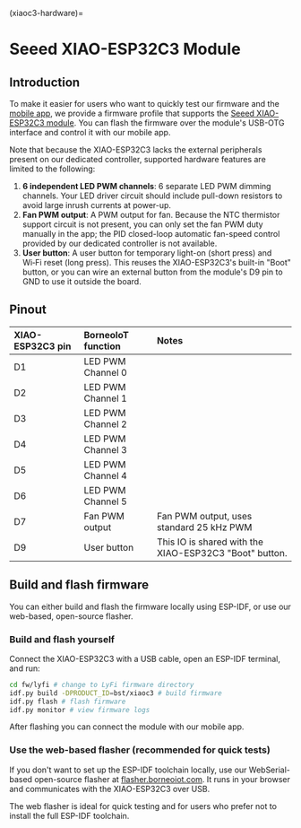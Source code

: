 (xiaoc3-hardware)=
# Seeed XIAO-ESP32C3 Module

## Introduction

To make it easier for users who want to quickly test our firmware and the [mobile app](mobile-app), we provide a firmware profile that supports the [Seeed XIAO-ESP32C3 module](https://wiki.seeedstudio.com/XIAO_ESP32C3_Getting_Started). You can flash the firmware over the module's USB-OTG interface and control it with our mobile app. 

Note that because the XIAO-ESP32C3 lacks the external peripherals present on our dedicated controller, supported hardware features are limited to the following:

1. **6 independent LED PWM channels**: 6 separate LED PWM dimming channels. Your LED driver circuit should include pull-down resistors to avoid large inrush currents at power-up.
2. **Fan PWM output**: A PWM output for fan. Because the NTC thermistor support circuit is not present, you can only set the fan PWM duty manually in the app; the PID closed-loop automatic fan-speed control provided by our dedicated controller is not available.
3. **User button**: A user button for temporary light-on (short press) and Wi‑Fi reset (long press). This reuses the XIAO-ESP32C3's built-in "Boot" button, or you can wire an external button from the module's D9 pin to GND to use it outside the board.

## Pinout

| XIAO-ESP32C3 pin | BorneoIoT function | Notes |
|:-------------------|:--------------|:--------------|
| D1     | LED PWM Channel 0    |        |
| D2     | LED PWM Channel 1    |        |
| D3     | LED PWM Channel 2    |        |
| D4     | LED PWM Channel 3    |        |
| D5     | LED PWM Channel 4    |        |
| D6     | LED PWM Channel 5    |        |
| D7     | Fan PWM output    | Fan PWM output, uses standard 25 kHz PWM  |
| D9     | User button    | This IO is shared with the XIAO-ESP32C3 "Boot" button.   |


## Build and flash firmware

You can either build and flash the firmware locally using ESP-IDF, or use our web-based, open-source flasher.

### Build and flash yourself

Connect the XIAO-ESP32C3 with a USB cable, open an ESP-IDF terminal, and run:

```bash
cd fw/lyfi # change to LyFi firmware directory
idf.py build -DPRODUCT_ID=bst/xiaoc3 # build firmware
idf.py flash # flash firmware
idf.py monitor # view firmware logs
```

After flashing you can connect the module with our mobile app.

### Use the web-based flasher (recommended for quick tests)

If you don't want to set up the ESP-IDF toolchain locally, use our WebSerial-based open-source flasher at [flasher.borneoiot.com](https://flasher.borneoiot.com). It runs in your browser and communicates with the XIAO-ESP32C3 over USB.

The web flasher is ideal for quick testing and for users who prefer not to install the full ESP-IDF toolchain.